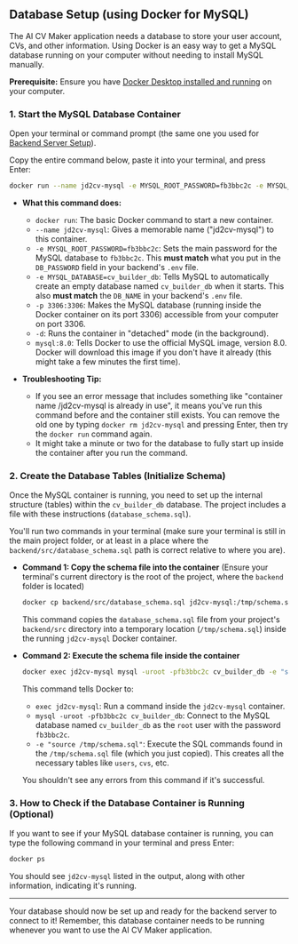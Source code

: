 ## Database Setup (using Docker for MySQL)

The AI CV Maker application needs a database to store your user account, CVs, and other information. Using Docker is an easy way to get a MySQL database running on your computer without needing to install MySQL manually.

**Prerequisite:** Ensure you have [Docker Desktop installed and running](#2-docker-desktop-essential) on your computer.

### 1. Start the MySQL Database Container

Open your terminal or command prompt (the same one you used for [Backend Server Setup](#backend-server-setup-running-on-your-computer)).

Copy the entire command below, paste it into your terminal, and press Enter:

```bash
docker run --name jd2cv-mysql -e MYSQL_ROOT_PASSWORD=fb3bbc2c -e MYSQL_DATABASE=cv_builder_db -p 3306:3306 -d mysql:8.0
```

*   **What this command does:**
    *   `docker run`: The basic Docker command to start a new container.
    *   `--name jd2cv-mysql`: Gives a memorable name ("jd2cv-mysql") to this container.
    *   `-e MYSQL_ROOT_PASSWORD=fb3bbc2c`: Sets the main password for the MySQL database to `fb3bbc2c`. This **must match** what you put in the `DB_PASSWORD` field in your backend's `.env` file.
    *   `-e MYSQL_DATABASE=cv_builder_db`: Tells MySQL to automatically create an empty database named `cv_builder_db` when it starts. This also **must match** the `DB_NAME` in your backend's `.env` file.
    *   `-p 3306:3306`: Makes the MySQL database (running inside the Docker container on its port 3306) accessible from your computer on port 3306.
    *   `-d`: Runs the container in "detached" mode (in the background).
    *   `mysql:8.0`: Tells Docker to use the official MySQL image, version 8.0. Docker will download this image if you don't have it already (this might take a few minutes the first time).

*   **Troubleshooting Tip:**
    *   If you see an error message that includes something like "container name /jd2cv-mysql is already in use", it means you've run this command before and the container still exists. You can remove the old one by typing `docker rm jd2cv-mysql` and pressing Enter, then try the `docker run` command again.
    *   It might take a minute or two for the database to fully start up inside the container after you run the command.

### 2. Create the Database Tables (Initialize Schema)

Once the MySQL container is running, you need to set up the internal structure (tables) within the `cv_builder_db` database. The project includes a file with these instructions (`database_schema.sql`).

You'll run two commands in your terminal (make sure your terminal is still in the main project folder, or at least in a place where the `backend/src/database_schema.sql` path is correct relative to where you are).

*   **Command 1: Copy the schema file into the container**
    (Ensure your terminal's current directory is the root of the project, where the `backend` folder is located)
    ```bash
    docker cp backend/src/database_schema.sql jd2cv-mysql:/tmp/schema.sql
    ```
    This command copies the `database_schema.sql` file from your project's `backend/src` directory into a temporary location (`/tmp/schema.sql`) inside the running `jd2cv-mysql` Docker container.

*   **Command 2: Execute the schema file inside the container**
    ```bash
    docker exec jd2cv-mysql mysql -uroot -pfb3bbc2c cv_builder_db -e "source /tmp/schema.sql"
    ```
    This command tells Docker to:
    *   `exec jd2cv-mysql`: Run a command inside the `jd2cv-mysql` container.
    *   `mysql -uroot -pfb3bbc2c cv_builder_db`: Connect to the MySQL database named `cv_builder_db` as the `root` user with the password `fb3bbc2c`.
    *   `-e "source /tmp/schema.sql"`: Execute the SQL commands found in the `/tmp/schema.sql` file (which you just copied). This creates all the necessary tables like `users`, `cvs`, etc.

    You shouldn't see any errors from this command if it's successful.

### 3. How to Check if the Database Container is Running (Optional)

If you want to see if your MySQL database container is running, you can type the following command in your terminal and press Enter:

```bash
docker ps
```
You should see `jd2cv-mysql` listed in the output, along with other information, indicating it's running.

---

Your database should now be set up and ready for the backend server to connect to it! Remember, this database container needs to be running whenever you want to use the AI CV Maker application.
